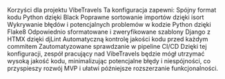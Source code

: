 Korzyści dla projektu VibeTravels
Ta konfiguracja zapewni:
    Spójny format kodu Python dzięki Black
Poprawne sortowanie importów dzięki isort
Wykrywanie błędów i potencjalnych problemów w kodzie Python dzięki Flake8
Odpowiednio sformatowane i zweryfikowane szablony Django z HTMX dzięki djLint
Automatyczną kontrolę jakości kodu przed każdym commitem
Zautomatyzowane sprawdzanie w pipeline CI/CD
Dzięki tej konfiguracji, zespół pracujący nad VibeTravels będzie mógł utrzymać wysoką jakość kodu, minimalizując potencjalne błędy i niespójności, co przyspieszy rozwój MVP i ułatwi późniejsze rozszerzanie funkcjonalności.


